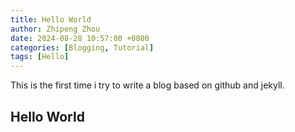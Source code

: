 ```yaml
---
title: Hello World
author: Zhipeng Zhou
date: 2024-08-28 10:57:00 +0800
categories: [Blogging, Tutorial]
tags: [Hello]
---
```


This is the first time i try to write a blog based on github and jekyll.

## Hello World

